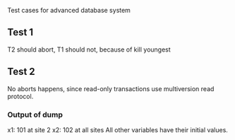 Test cases for advanced database system


Test 1
-----


T2 should abort, T1 should not, because of kill youngest



Test 2
-----

No aborts happens, since read-only transactions use
multiversion read protocol.

### Output of dump

x1: 101 at site 2
x2: 102 at all sites
All other variables have their initial values.




